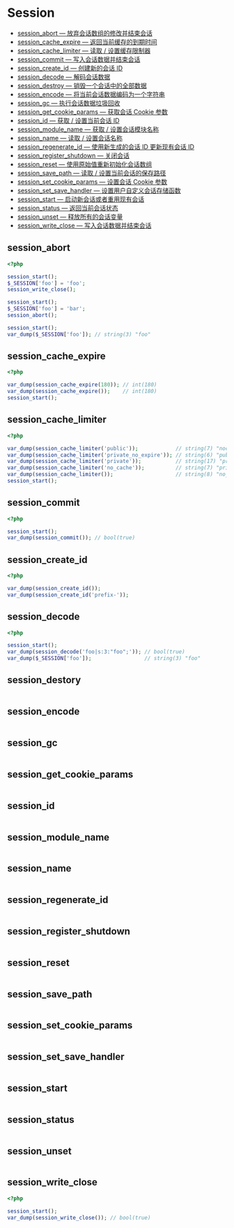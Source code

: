 # Session

* [session_abort — 放弃会话数组的修改并结束会话](#sessionabort)
* [session_cache_expire — 返回当前缓存的到期时间](#sessioncacheexpire)
* [session_cache_limiter — 读取 / 设置缓存限制器](#sessioncachelimiter)
* [session_commit — 写入会话数据并结束会话](#sessioncommit)
* [session_create_id — 创建新的会话 ID](#sessioncreateid)
* [session_decode — 解码会话数据](#sessiondecode)
* [session_destroy — 销毁一个会话中的全部数据](#sessiondestroy)
* [session_encode — 将当前会话数据编码为一个字符串](#sessionencode)
* [session_gc — 执行会话数据垃圾回收](#sessiongc)
* [session_get_cookie_params — 获取会话 Cookie 参数](#sessiongetcookieparams)
* [session_id — 获取 / 设置当前会话 ID](#sessionid)
* [session_module_name — 获取 / 设置会话模块名称](#sessionmodulename)
* [session_name — 读取 / 设置会话名称](#sessionname)
* [session_regenerate_id — 使用新生成的会话 ID 更新现有会话 ID](#sessionregenerateid)
* [session_register_shutdown — 关闭会话](#sessionregistershutdown)
* [session_reset — 使用原始值重新初始化会话数组](#sessionreset)
* [session_save_path — 读取 / 设置当前会话的保存路径](#sessionsavepath)
* [session_set_cookie_params — 设置会话 Cookie 参数](#sessionsetcookieparams)
* [session_set_save_handler — 设置用户自定义会话存储函数](#sessionsetsavehandler)
* [session_start — 启动新会话或者重用现有会话](#sessionstart)
* [session_status — 返回当前会话状态](#sessionstatus)
* [session_unset — 释放所有的会话变量](#sessionunset)
* [session_write_close — 写入会话数据并结束会话](#sessionwriteclose)

## session_abort

```php
<?php

session_start();
$_SESSION['foo'] = 'foo';
session_write_close();

session_start();
$_SESSION['foo'] = 'bar';
session_abort();

session_start();
var_dump($_SESSION['foo']); // string(3) "foo"

```

## session_cache_expire

```php
<?php

var_dump(session_cache_expire(180)); // int(180)
var_dump(session_cache_expire());    // int(180)
session_start();

```

## session_cache_limiter

```php
<?php

var_dump(session_cache_limiter('public'));            // string(7) "nocache"
var_dump(session_cache_limiter('private_no_expire')); // string(6) "public"
var_dump(session_cache_limiter('private'));           // string(17) "private_no_expire"
var_dump(session_cache_limiter('no_cache'));          // string(7) "private"
var_dump(session_cache_limiter());                    // string(8) "no_cache"
session_start();

```

## session_commit

```php
<?php

session_start();
var_dump(session_commit()); // bool(true)

```

## session_create_id

```php
<?php

var_dump(session_create_id());
var_dump(session_create_id('prefix-'));

```

## session_decode

```php
<?php

session_start();
var_dump(session_decode('foo|s:3:"foo";')); // bool(true)
var_dump($_SESSION['foo']);                 // string(3) "foo"

```

## session_destory

```php

```

## session_encode

```php

```

## session_gc

```php

```

## session_get_cookie_params

```php

```

## session_id

```php

```

## session_module_name

```php

```

## session_name

```php

```

## session_regenerate_id

```php

```

## session_register_shutdown

```php

```

## session_reset

```php

```

## session_save_path

```php

```

## session_set_cookie_params

```php

```

## session_set_save_handler

```php

```

## session_start

```php

```

## session_status

```php

```

## session_unset

```php

```

## session_write_close

```php
<?php

session_start();
var_dump(session_write_close()); // bool(true)

```

